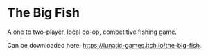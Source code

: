 # The Big Fish
A one to two-player, local co-op, competitive fishing game.

Can be downloaded here: https://lunatic-games.itch.io/the-big-fish.
